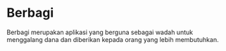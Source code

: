 # Berbagi

Berbagi merupakan aplikasi yang berguna sebagai wadah untuk menggalang dana dan diberikan kepada orang yang lebih membutuhkan.
